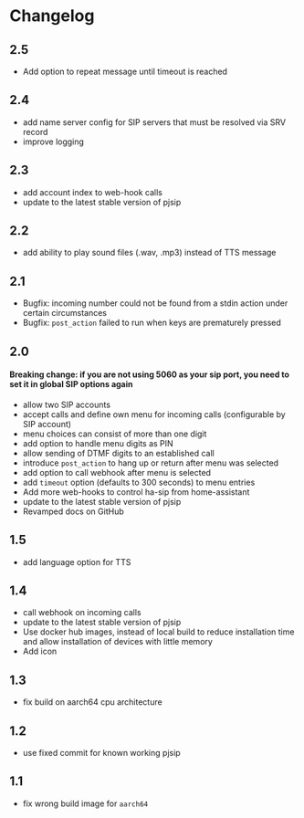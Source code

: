 # Changelog

## 2.5
- Add option to repeat message until timeout is reached

## 2.4
- add name server config for SIP servers that must be resolved via SRV record
- improve logging

## 2.3
- add account index to web-hook calls
- update to the latest stable version of pjsip

## 2.2
- add ability to play sound files (.wav, .mp3) instead of TTS message

## 2.1
- Bugfix: incoming number could not be found from a stdin action under certain circumstances
- Bugfix: `post_action` failed to run when keys are prematurely pressed

## 2.0
#### Breaking change: if you are not using 5060 as your sip port, you need to set it in global SIP options again 
- allow two SIP accounts
- accept calls and define own menu for incoming calls (configurable by SIP account)
- menu choices can consist of more than one digit
- add option to handle menu digits as PIN
- allow sending of DTMF digits to an established call
- introduce `post_action` to hang up or return after menu was selected
- add option to call webhook after menu is selected
- add `timeout` option (defaults to 300 seconds) to menu entries
- Add more web-hooks to control ha-sip from home-assistant
- update to the latest stable version of pjsip
- Revamped docs on GitHub

## 1.5
- add language option for TTS

## 1.4
- call webhook on incoming calls
- update to the latest stable version of pjsip
- Use docker hub images, instead of local build to reduce installation time and allow installation of devices with little memory
- Add icon

## 1.3
- fix build on aarch64 cpu architecture

## 1.2
- use fixed commit for known working pjsip

## 1.1
- fix wrong build image for `aarch64`
